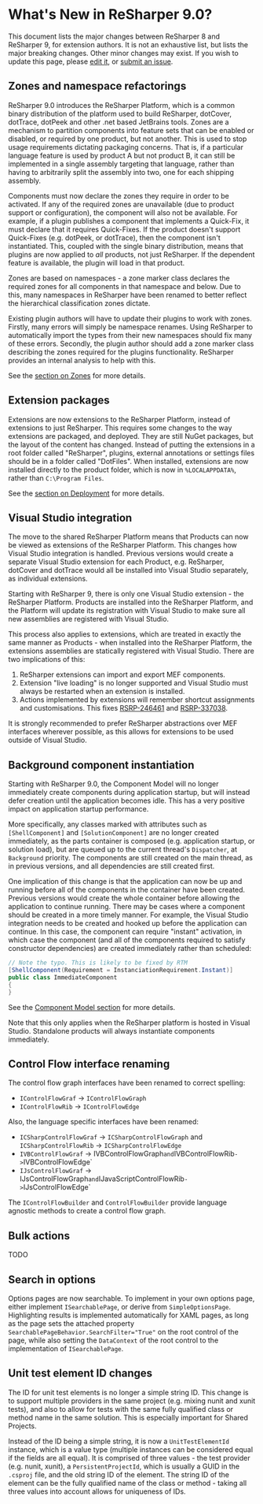 # What's New in ReSharper 9.0?

This document lists the major changes between ReSharper 8 and ReSharper 9, for extension authors. It is not an exhaustive list, but lists the major breaking changes. Other minor changes may exist. If you wish to update this page, please [edit it](https://github.com/JetBrains/resharper-devguide/edit/master/Intro/WhatsNew.md), or [submit an issue](https://github.com/JetBrains/resharper-devguide/issues).

<!-- toc -->

## Zones and namespace refactorings

ReSharper 9.0 introduces the ReSharper Platform, which is a common binary distribution of the platform used to build ReSharper, dotCover, dotTrace, dotPeek and other .net based JetBrains tools. Zones are a mechanism to partition components into feature sets that can be enabled or disabled, or required by one product, but not another. This is used to stop usage requirements dictating packaging concerns. That is, if a particular language feature is used by product A but not product B, it can still be implemented in a single assembly targeting that language, rather than having to arbitrarily split the assembly into two, one for each shipping assembly.

Components must now declare the zones they require in order to be activated. If any of the required zones are unavailable (due to product support or configuration), the component will also not be available. For example, if a plugin publishes a component that implements a Quick-Fix, it must declare that it requires Quick-Fixes. If the product doesn't support Quick-Fixes (e.g. dotPeek, or dotTrace), then the component isn't instantiated. This, coupled with the single binary distribution, means that plugins are now applied to *all* products, not just ReSharper. If the dependent feature is available, the plugin will load in that product.

Zones are based on namespaces - a zone marker class declares the required zones for all components in that namespace and below. Due to this, many namespaces in ReSharper have been renamed to better reflect the hierarchical classification zones dictate.

Existing plugin authors will have to update their plugins to work with zones. Firstly, many errors will simply be namespace renames. Using ReSharper to automatically import the types from their new namespaces should fix many of these errors. Secondly, the plugin author should add a zone marker class describing the zones required for the plugins functionality. ReSharper provides an internal analysis to help with this.

See the [section on Zones](../Platform/Zones.md) for more details.

## Extension packages

Extensions are now extensions to the ReSharper Platform, instead of extensions to just ReSharper. This requires some changes to the way extensions are packaged, and deployed. They are still NuGet packages, but the layout of the content has changed. Instead of putting the extensions in a root folder called "ReSharper", plugins, external annotations or settings files should be in a folder called "DotFiles". When installed, extensions are now installed directly to the product folder, which is now in `%LOCALAPPDATA%`, rather than `C:\Program Files`.

See the [section on Deployment](../Extensions/Deployment.md) for more details.

## Visual Studio integration

The move to the shared ReSharper Platform means that Products can now be viewed as extensions of the ReSharper Platform. This changes how Visual Studio integration is handled. Previous versions would create a separate Visual Studio extension for each Product, e.g. ReSharper, dotCover and dotTrace would all be installed into Visual Studio separately, as individual extensions.

Starting with ReSharper 9, there is only one Visual Studio extension - the ReSharper Platform. Products are installed into the ReSharper Platform, and the Platform will update its registration with Visual Studio to make sure all new assemblies are registered with Visual Studio.

This process also applies to extensions, which are treated in exactly the same manner as Products - when installed into the ReSharper Platform, the extensions assemblies are statically registered with Visual Studio. There are two implications of this:

1. ReSharper extensions can import and export MEF components.
2. Extension "live loading" is no longer supported and Visual Studio must always be restarted when an extension is installed.
3. Actions implemented by extensions will remember shortcut assignments and customisations. This fixes [RSRP-246461](http://youtrack.jetbrains.com/issue/RSRP-246461) and [RSRP-337038](http://youtrack.jetbrains.com/issue/RSRP-337038).

It is strongly recommended to prefer ReSharper abstractions over MEF interfaces wherever possible, as this allows for extensions to be used outside of Visual Studio.

## Background component instantiation

Starting with ReSharper 9.0, the Component Model will no longer immediately create components during application startup, but will instead defer creation until the application becomes idle. This has a very positive impact on application startup performance.

More specifically, any classes marked with attributes such as `[ShellComponent]` and `[SolutionComponent]` are no longer created immediately, as the parts container is composed (e.g. application startup, or solution load), but are queued up to the current thread's `Dispatcher`, at `Background` priority. The components are still created on the main thread, as in previous versions, and all dependencies are still created first.

One implication of this change is that the application can now be up and running before all of the components in the container have been created. Previous versions would create the whole container before allowing the application to continue running. There may be cases where a component should be created in a more timely manner. For example, the Visual Studio integration needs to be created and hooked up before the application can continue. In this case, the component can require "instant" activation, in which case the component (and all of the components required to satisfy constructor dependencies) are created immediately rather than scheduled:

```cs
// Note the typo. This is likely to be fixed by RTM
[ShellComponent(Requirement = InstanciationRequirement.Instant)]
public class ImmediateComponent
{
}
```

See the [Component Model section](../Platform/ComponentModel.md) for more details.

Note that this only applies when the ReSharper platform is hosted in Visual Studio. Standalone products will always instantiate components immediately.

## Control Flow interface renaming

The control flow graph interfaces have been renamed to correct spelling:

* `IControlFlowGraf` -> `IControlFlowGraph`
* `IControlFlowRib` -> `IControlFlowEdge`

Also, the language specific interfaces have been renamed:

* `ICSharpControlFlowGraf` -> `ICSharpControlFlowGraph` and `ICSharpControlFlowRib` -> `ICSharpControlFlowEdge`
* `IVBControlFlowGraf` -> IVBControlFlowGraph` and `IVBControlFlowRib` -> `IVBControlFlowEdge`
* `IJsControlFlowGraf` -> IJsControlFlowGraph` and `IJavaScriptControlFlowRib` -> `IJsControlFlowEdge`

The `IControlFlowBuilder` and `ControlFlowBuilder` provide language agnostic methods to create a control flow graph.

## Bulk actions

TODO

## Search in options

Options pages are now searchable. To implement in your own options page, either implement `ISearchablePage`, or derive from `SimpleOptionsPage`. Highlighting results is implemented automatically for XAML pages, as long as the page sets the attached property `SearchablePageBehavior.SearchFilter="True"` on the root control of the page, while also setting the `DataContext` of the root control to the implementation of `ISearchablePage`.

## Unit test element ID changes

The ID for unit test elements is no longer a simple string ID. This change is to support multiple providers in the same project (e.g. mixing nunit and xunit tests), and also to allow for tests with the same fully qualified class or method name in the same solution. This is especially important for Shared Projects.

Instead of the ID being a simple string, it is now a `UnitTestElementId` instance, which is a value type (multiple instances can be considered equal if the fields are all equal). It is comprised of three values - the test provider (e.g. nunit, xunit), a `PersistentProjectId`, which is usually a GUID in the `.csproj` file, and the old string ID of the element. The string ID of the element can be the fully qualified name of the class or method - taking all three values into account allows for uniqueness of IDs.


